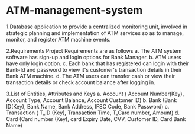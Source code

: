 # ATM-management-system
1.Database application to provide a centralized monitoring unit, involved in strategic planning and implementation of ATM services so as to manage, monitor, and register ATM machine events.

2.Requirements Project Requirements are as follows
a. The ATM system software has sign-up and login options for Bank Manager.
b. ATM users have only login option.
c. Each bank that has registered can login with their Bank-Id and password to view it's customer's transaction details in their Bank ATM machine.
d. The ATM users can transfer cash or view their transaction details or check account balance after logging in.

3.List of Entities, Attributes and Keys
a. Account ( Account Number(Key), Account Type, Account Balance, Account Customer ID)
b. Bank (Bank ID(Key), Bank Name, Bank Address, IFSC Code, Bank Password)
c. Transaction ( T_ID (Key), Transaction Time, T_Card number, Amount)
d. Card (Card number (Key), card Expiry Date, CVV, Customer ID, Card Bank Name)
